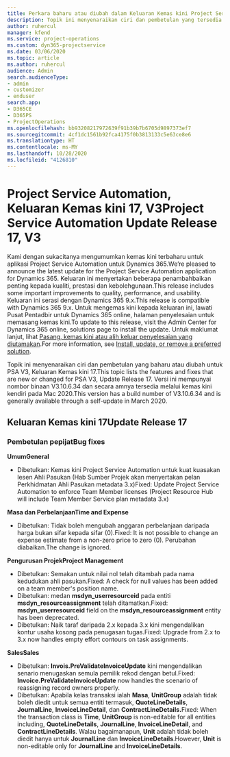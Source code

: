 ```yaml
---
title: Perkara baharu atau diubah dalam Keluaran Kemas kini Project Service Automation 17, V3
description: Topik ini menyenaraikan ciri dan pembetulan yang tersedia dalam Keluaran Kemas kini Project Service Automation17, V3.
author: ruhercul
manager: kfend
ms.service: project-operations
ms.custom: dyn365-projectservice
ms.date: 03/06/2020
ms.topic: article
ms.author: ruhercul
audience: Admin
search.audienceType:
- admin
- customizer
- enduser
search.app:
- D365CE
- D365PS
- ProjectOperations
ms.openlocfilehash: bb93208217972639f91b39b7b6705d9897373ef7
ms.sourcegitcommit: 4cf1dc1561b92fca4175f0b3813133c5e63ce8e6
ms.translationtype: HT
ms.contentlocale: ms-MY
ms.lasthandoff: 10/28/2020
ms.locfileid: "4126810"
---
```

# <a name="project-service-automation-update-release-17-v3"></a><span data-ttu-id="7c2fe-103">Project Service Automation, Keluaran Kemas kini 17, V3</span><span class="sxs-lookup"><span data-stu-id="7c2fe-103">Project Service Automation Update Release 17, V3</span></span>

<span data-ttu-id="7c2fe-104">Kami dengan sukacitanya mengumumkan kemas kini terbaharu untuk aplikasi Project Service Automation untuk Dynamics 365.</span><span class="sxs-lookup"><span data-stu-id="7c2fe-104">We’re pleased to announce the latest update for the Project Service Automation application for Dynamics 365.</span></span> <span data-ttu-id="7c2fe-105">Keluaran ini menyertakan beberapa penambahbaikan penting kepada kualiti, prestasi dan kebolehgunaan.</span><span class="sxs-lookup"><span data-stu-id="7c2fe-105">This release includes some important improvements to quality, performance, and usability.</span></span>  <span data-ttu-id="7c2fe-106">Keluaran ini serasi dengan Dynamics 365 9.x.</span><span class="sxs-lookup"><span data-stu-id="7c2fe-106">This release is compatible with Dynamics 365 9.x.</span></span> <span data-ttu-id="7c2fe-107">Untuk mengemas kini kepada keluaran ini, lawati Pusat Pentadbir untuk Dynamics 365 online, halaman penyelesaian untuk memasang kemas kini.</span><span class="sxs-lookup"><span data-stu-id="7c2fe-107">To update to this release, visit the Admin Center for Dynamics 365 online, solutions page to install the update.</span></span> <span data-ttu-id="7c2fe-108">Untuk maklumat lanjut, lihat [Pasang, kemas kini atau alih keluar penyelesaian yang diutamakan](https://docs.microsoft.com/power-platform/admin/install-remove-preferred-solution).</span><span class="sxs-lookup"><span data-stu-id="7c2fe-108">For more information, see [Install, update, or remove a preferred solution](https://docs.microsoft.com/power-platform/admin/install-remove-preferred-solution).</span></span>

<span data-ttu-id="7c2fe-109">Topik ini menyenaraikan ciri dan pembetulan yang baharu atau diubah untuk PSA V3, Keluaran Kemas kini 17.</span><span class="sxs-lookup"><span data-stu-id="7c2fe-109">This topic lists the features and fixes that are new or changed for PSA V3, Update Release 17.</span></span> <span data-ttu-id="7c2fe-110">Versi ini mempunyai nombor binaan V3.10.6.34 dan secara amnya tersedia melalui kemas kini kendiri pada Mac 2020.</span><span class="sxs-lookup"><span data-stu-id="7c2fe-110">This version has a build number of V3.10.6.34 and is generally available through a self-update in March 2020.</span></span>


## <a name="update-release-17"></a><span data-ttu-id="7c2fe-111">Keluaran Kemas kini 17</span><span class="sxs-lookup"><span data-stu-id="7c2fe-111">Update Release 17</span></span>

### <a name="bug-fixes"></a><span data-ttu-id="7c2fe-112">Pembetulan pepijat</span><span class="sxs-lookup"><span data-stu-id="7c2fe-112">Bug fixes</span></span>

<span data-ttu-id="7c2fe-113">**Umum**</span><span class="sxs-lookup"><span data-stu-id="7c2fe-113">**General**</span></span>

- <span data-ttu-id="7c2fe-114">Dibetulkan: Kemas kini Project Service Automation untuk kuat kuasakan lesen Ahli Pasukan (Hab Sumber Projek akan menyertakan pelan Perkhidmatan Ahli Pasukan metadata 3.x)</span><span class="sxs-lookup"><span data-stu-id="7c2fe-114">Fixed: Update Project Service Automation to enforce Team Member licenses (Project Resource Hub will include Team Member Service plan metadata 3.x)</span></span>
 
<span data-ttu-id="7c2fe-115">**Masa dan Perbelanjaan**</span><span class="sxs-lookup"><span data-stu-id="7c2fe-115">**Time and Expense**</span></span>

- <span data-ttu-id="7c2fe-116">Dibetulkan: Tidak boleh mengubah anggaran perbelanjaan daripada harga bukan sifar kepada sifar (0).</span><span class="sxs-lookup"><span data-stu-id="7c2fe-116">Fixed: It is not possible to change an expense estimate from a non-zero price to zero (0).</span></span> <span data-ttu-id="7c2fe-117">Perubahan diabaikan.</span><span class="sxs-lookup"><span data-stu-id="7c2fe-117">The change is ignored.</span></span>

<span data-ttu-id="7c2fe-118">**Pengurusan Projek**</span><span class="sxs-lookup"><span data-stu-id="7c2fe-118">**Project Management**</span></span>

- <span data-ttu-id="7c2fe-119">Dibetulkan: Semakan untuk nilai nol telah ditambah pada nama kedudukan ahli pasukan.</span><span class="sxs-lookup"><span data-stu-id="7c2fe-119">Fixed: A check for null values has been added on a team member's position name.</span></span>
- <span data-ttu-id="7c2fe-120">Dibetulkan: medan **msdyn_userresourceid** pada entiti **msdyn_resourceassignment** telah ditamatkan.</span><span class="sxs-lookup"><span data-stu-id="7c2fe-120">Fixed: **msdyn_userresourceid** field on the **msdyn_resourceassignment** entity has been deprecated.</span></span>
- <span data-ttu-id="7c2fe-121">Dibetulkan: Naik taraf daripada 2.x kepada 3.x kini mengendalikan kontur usaha kosong pada penugasan tugas.</span><span class="sxs-lookup"><span data-stu-id="7c2fe-121">Fixed: Upgrade from 2.x to 3.x now handles empty effort contours on task assignments.</span></span>

<span data-ttu-id="7c2fe-122">**Sales**</span><span class="sxs-lookup"><span data-stu-id="7c2fe-122">**Sales**</span></span>

- <span data-ttu-id="7c2fe-123">Dibetulkan: **Invois.PreValidateInvoiceUpdate** kini mengendalikan senario menugaskan semula pemilik rekod dengan betul.</span><span class="sxs-lookup"><span data-stu-id="7c2fe-123">Fixed: **Invoice.PreValidateInvoiceUpdate** now handles the scenario of reassigning record owners properly.</span></span>
- <span data-ttu-id="7c2fe-124">Dibetulkan: Apabila kelas transaksi ialah **Masa**, **UnitGroup** adalah tidak boleh diedit untuk semua entiti termasuk, **QuoteLineDetails**, **JournalLine**, **InvoiceLineDetail**, dan **ContractLineDetails.**</span><span class="sxs-lookup"><span data-stu-id="7c2fe-124">Fixed: When the transaction class is **Time**, **UnitGroup** is non-editable for all entities including, **QuoteLineDetails**, **JournalLine**, **InvoiceLineDetail**, and **ContractLineDetails**.</span></span> <span data-ttu-id="7c2fe-125">Walau bagaimanapun, **Unit** adalah tidak boleh diedit hanya untuk **JournalLine** dan **InvoiceLineDetails**.</span><span class="sxs-lookup"><span data-stu-id="7c2fe-125">However, **Unit** is non-editable only for **JournalLine** and **InvoiceLineDetails**.</span></span>


